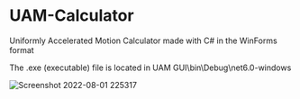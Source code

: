 # UAM-Calculator
Uniformly Accelerated Motion Calculator made with C# in the WinForms format

The .exe (executable) file is located in UAM GUI\bin\Debug\net6.0-windows

![Screenshot 2022-08-01 225317](https://user-images.githubusercontent.com/105403944/182286114-e72ec651-3619-4235-b3d6-c3e98b457ab8.png)
